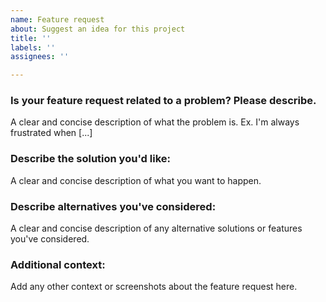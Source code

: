 ```yaml
---
name: Feature request
about: Suggest an idea for this project
title: ''
labels: ''
assignees: ''

---
```


### Is your feature request related to a problem? Please describe.
A clear and concise description of what the problem is. Ex. I'm always frustrated when [...]

### Describe the solution you'd like:
A clear and concise description of what you want to happen.

### Describe alternatives you've considered:
A clear and concise description of any alternative solutions or features you've considered.

### Additional context:
Add any other context or screenshots about the feature request here.
